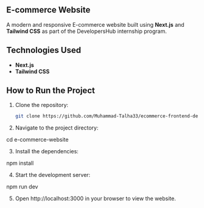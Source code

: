 ##  E-commerce Website

A modern and responsive E-commerce website built using **Next.js** and **Tailwind CSS** as part of the DevelopersHub internship program.

## Technologies Used

- **Next.js**
- **Tailwind CSS**

## How to Run the Project

1. Clone the repository:
   ```bash
   git clone https://github.com/Muhammad-Talha33/ecommerce-frontend-design.git

2. Navigate to the project directory:

cd e-commerce-website


3. Install the dependencies:

npm install


4. Start the development server:

npm run dev


5. Open http://localhost:3000 in your browser to view the website.
